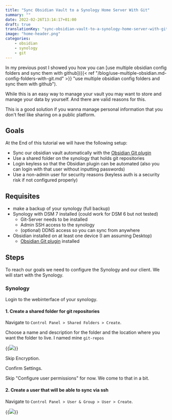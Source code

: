 ```yaml
---
title: "Sync Obsidian Vault to a Synology Home Server With Git"
summary: ""
date: 2022-02-26T13:14:17+01:00
draft: true
translationKey: "sync-obsidian-vault-to-a-synology-home-server-with-git"
image: "home-header.png"
categories: 
    - obsidian
    - synology
    - git
---
```


In my previous post I showed you how you can [use multiple obsidian config
folders and sync them with github]({{< ref
"/blog/use-multiple-obsidian.md-config-folders-with-git.md" >}} "use multiple
obsidian config folders and sync them with github").

While this is an easy way to manage your vault you may want to store and manage your data by yourself. And there are valid reasons for this.

This is a good solution if you wanna manage personal information that you don't feel like sharing on a public platform.

## Goals

At the End of this tutorial we will have the following setup:
- Sync our obsidian vault automatically with the [Obsidian Git plugin](https://github.com/denolehov/obsidian-git)
- Use a shared folder on the synology that holds git repositories
- Login keyless so that the Obsidian plugin can be automated (also you can login with that user without inputting passwords)
- Use a non-admin user for security reasons (keyless auth is a security risk if not configured properly)

## Requisites 

- make a backup of your synology (full backup)
- Synology with DSM 7 installed (could work for DSM 6 but not tested)
  - Git-Server needs to be installed
  - Admin SSH access to the synology
  - (optional) DDNS access so you can sync from anywhere
- Obsidian installed on at least one device (I am assuming Desktop)
  - [Obsidian Git plugin](https://github.com/denolehov/obsidian-git) installed 

## Steps

To reach our goals we need to configure the Synology and our client. We will start with the Synology.

### Synology

Login to the webinterface of your synology.

#### 1. Create a shared folder for git repositories

Navigate to `Control Panel > Shared Folders > Create`.

Choose a name and description for the folder and the location where you want the folder to live. I named mine `git-repos`

{{<img src="images/sync-obsidian-vault-to-a-synology-home-server-with-git/Screenshot 2022-02-26 133408.png" caption="Create shared folder setup basic information">}}

Skip Encryption.

Confirm Settings. 

Skip "Configure user permissions" for now. We come to that in a bit.

#### 2. Create a user that will be able to sync via ssh

Navigate to `Control Panel > User & Group > User > Create`.

{{<img src="images/sync-obsidian-vault-to-a-synology-home-server-with-git/Screenshot 2022-02-26 134455.png" caption="Create git user that will be used to connect via ssh">}}
